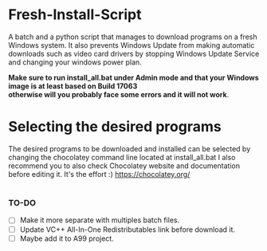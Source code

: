 # Fresh-Install-Script
A batch and a python script that manages to download programs on a fresh Windows system.
It also prevents Windows Update from making automatic downloads such as video card drivers by stopping Windows Update Service and changing your windows power plan.

**Make sure to run install_all.bat under Admin mode and that your Windows image is at least based on Build 17063<br>
 otherwise will you probably face some errors and it will not work**.

# Selecting the desired programs
The desired programs to be downloaded and installed can be selected by changing the chocolatey command line located at install_all.bat
I also recommend you to also check Chocolatey website and documentation before editing it. It's the effort :) 
https://chocolatey.org/

#
### TO-DO

- [ ] Make it more separate with multiples batch files.
- [ ] Update VC++ All-In-One Redistributables link before download it.
- [ ] Maybe add it to A99 project. 
